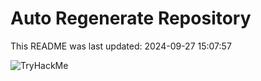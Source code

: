 # Auto Regenerate Repository

This README was last updated: 2024-09-27 15:07:57

 ![TryHackMe](https://tryhackme.com/badge/533634)